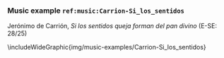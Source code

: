 ### Music example `ref:music:Carrion-Si_los_sentidos`

Jerónimo de Carrión, *Si los sentidos queja forman del pan divino* (E-SE: 28/25)
<!--- mm. -->

\includeWideGraphic{img/music-examples/Carrion-Si_los_sentidos}

